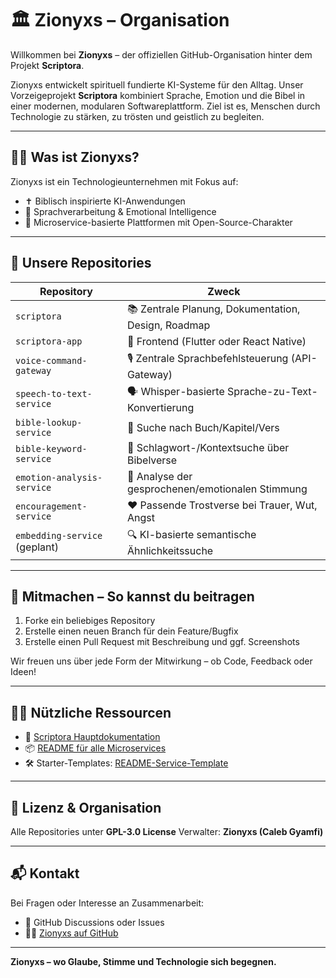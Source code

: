 # 🏛️ Zionyxs – Organisation

Willkommen bei **Zionyxs** – der offiziellen GitHub-Organisation hinter dem Projekt **Scriptora**.

Zionyxs entwickelt spirituell fundierte KI-Systeme für den Alltag. Unser Vorzeigeprojekt **Scriptora** kombiniert Sprache, Emotion und die Bibel in einer modernen, modularen Softwareplattform. Ziel ist es, Menschen durch Technologie zu stärken, zu trösten und geistlich zu begleiten.

---

## 🙋‍♀️ Was ist Zionyxs?

Zionyxs ist ein Technologieunternehmen mit Fokus auf:

* ✝️ Biblisch inspirierte KI-Anwendungen
* 💬 Sprachverarbeitung & Emotional Intelligence
* 🧠 Microservice-basierte Plattformen mit Open-Source-Charakter

---

## 🧩 Unsere Repositories

| Repository                    | Zweck                                               |
| ----------------------------- | --------------------------------------------------- |
| `scriptora`                   | 📚 Zentrale Planung, Dokumentation, Design, Roadmap |
| `scriptora-app`               | 📱 Frontend (Flutter oder React Native)             |
| `voice-command-gateway`       | 🎙️ Zentrale Sprachbefehlsteuerung (API-Gateway)    |
| `speech-to-text-service`      | 🗣️ Whisper-basierte Sprache-zu-Text-Konvertierung  |
| `bible-lookup-service`        | 📖 Suche nach Buch/Kapitel/Vers                     |
| `bible-keyword-service`       | 🧠 Schlagwort-/Kontextsuche über Bibelverse         |
| `emotion-analysis-service`    | 💬 Analyse der gesprochenen/emotionalen Stimmung    |
| `encouragement-service`       | ❤️ Passende Trostverse bei Trauer, Wut, Angst       |
| `embedding-service` (geplant) | 🔍 KI-basierte semantische Ähnlichkeitssuche        |

---

## 🌈 Mitmachen – So kannst du beitragen

1. Forke ein beliebiges Repository
2. Erstelle einen neuen Branch für dein Feature/Bugfix
3. Erstelle einen Pull Request mit Beschreibung und ggf. Screenshots

Wir freuen uns über jede Form der Mitwirkung – ob Code, Feedback oder Ideen!

---

## 👩‍💻 Nützliche Ressourcen

* 📘 [Scriptora Hauptdokumentation](https://github.com/zionyxs/scriptora)
* 📦 [README für alle Microservices](https://github.com/zionyxs/scriptora/blob/main/README.md)
* 🛠️ Starter-Templates: [README-Service-Template](https://github.com/zionyxs/README-Service-Template)

---

## 🧠 Lizenz & Organisation

Alle Repositories unter **GPL-3.0 License**
Verwalter: **Zionyxs (Caleb Gyamfi)**

---

## 📬 Kontakt

Bei Fragen oder Interesse an Zusammenarbeit:

* 📧 GitHub Discussions oder Issues
* 🧑‍💻 [Zionyxs auf GitHub](https://github.com/zionyxs)

---

**Zionyxs – wo Glaube, Stimme und Technologie sich begegnen.**
